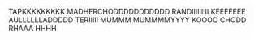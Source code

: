 TAPKKKKKKKKK MADHERCHODDDDDDDDDDD RANDIIIIIIIII KEEEEEEE AULLLLLLADDDDD TERIIIII MUMMM MUMMMMYYYY KOOOO CHODD RHAAA HHHH 
